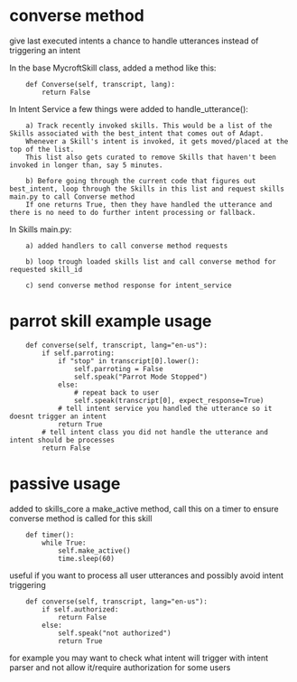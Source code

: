 # converse method

give last executed intents a chance to handle utterances instead of triggering an intent


In the base MycroftSkill class, added a method like this:

        def Converse(self, transcript, lang):
            return False

In Intent Service a few things were added to handle_utterance():

        a) Track recently invoked skills. This would be a list of the Skills associated with the best_intent that comes out of Adapt.
        Whenever a Skill's intent is invoked, it gets moved/placed at the top of the list.
        This list also gets curated to remove Skills that haven't been invoked in longer than, say 5 minutes.

        b) Before going through the current code that figures out best_intent, loop through the Skills in this list and request skills main.py to call Converse method
        If one returns True, then they have handled the utterance and there is no need to do further intent processing or fallback.

In Skills main.py:

        a) added handlers to call converse method requests

        b) loop trough loaded skills list and call converse method for requested skill_id

        c) send converse method response for intent_service


# parrot skill example usage

        def converse(self, transcript, lang="en-us"):
            if self.parroting:
                if "stop" in transcript[0].lower():
                    self.parroting = False
                    self.speak("Parrot Mode Stopped")
                else:
                    # repeat back to user
                    self.speak(transcript[0], expect_response=True)
                # tell intent service you handled the utterance so it doesnt trigger an intent
                return True
            # tell intent class you did not handle the utterance and intent should be processes
            return False

# passive usage

added to skills_core a make_active method, call this on a timer to ensure converse method is called for this skill

        def timer():
            while True:
                self.make_active()
                time.sleep(60)

useful if you want to process all user utterances and possibly avoid intent triggering

        def converse(self, transcript, lang="en-us"):
            if self.authorized:
                return False
            else:
                self.speak("not authorized")
                return True

for example you may want to check what intent will trigger with intent parser and not allow it/require authorization for some users

